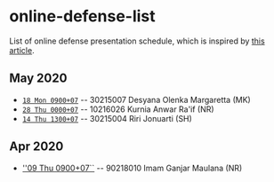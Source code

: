 # online-defense-list
List of online defense presentation schedule, which is inspired by [this article](https://now.tufts.edu/articles/defense-online-defenses).

## May 2020
* [``18 Mon 0900+07``]() -- 30215007 Desyana Olenka Margaretta (MK)
* [``28 Thu 0000+07``]() -- 10216026 Kurnia Anwar Ra'if (NR)
* [``14 Thu 1300+07``]() -- 30215004 Riri Jonuarti (SH)


## Apr 2020
* [''09 Thu 0900+07``]() -- 90218010 Imam Ganjar Maulana (NR)
